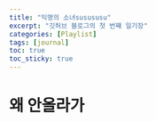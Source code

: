 ```yaml
---
title: "익명의 소녀susususu"
excerpt: "깃허브 블로그의 첫 번쨰 일기장"
categories: [Playlist]
tags: [journal]
toc: true
toc_sticky: true
---
```




# 왜 안올라가